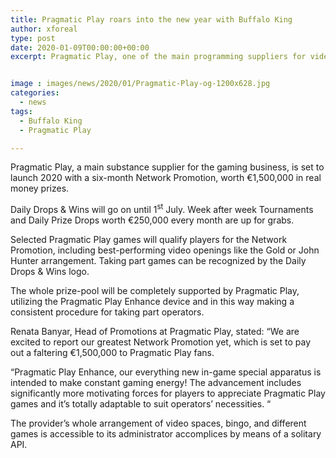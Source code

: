 ```yaml
---
title: Pragmatic Play roars into the new year with Buffalo King
author: xforeal 
type: post
date: 2020-01-09T00:00:00+00:00
excerpt: Pragmatic Play, one of the main programming suppliers for video openings, live gambling club and bingo, has propelled its most recent hit, Buffalo King


image : images/news/2020/01/Pragmatic-Play-og-1200x628.jpg
categories:
  - news
tags:
  - Buffalo King
  - Pragmatic Play

---
```

Pragmatic Play, a main substance supplier for the gaming business, is set to launch 2020 with a six-month Network Promotion, worth €1,500,000 in real money prizes.

Daily Drops & Wins will go on until 1<sup>st</sup> July. Week after week Tournaments and Daily Prize Drops worth €250,000 every month are up for grabs.

Selected Pragmatic Play games will qualify players for the Network Promotion, including best-performing video openings like the Gold or John Hunter arrangement. Taking part games can be recognized by the Daily Drops & Wins logo.

The whole prize-pool will be completely supported by Pragmatic Play, utilizing the Pragmatic Play Enhance device and in this way making a consistent procedure for taking part operators.

Renata Banyar, Head of Promotions at Pragmatic Play, stated: “We are excited to report our greatest Network Promotion yet, which is set to pay out a faltering €1,500,000 to Pragmatic Play fans.

“Pragmatic Play Enhance, our everything new in-game special apparatus is intended to make constant gaming energy! The advancement includes significantly more motivating forces for players to appreciate Pragmatic Play games and it’s totally adaptable to suit operators’ necessities. “

The provider’s whole arrangement of video spaces, bingo, and different games is accessible to its administrator accomplices by means of a solitary API.